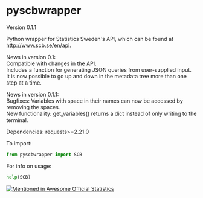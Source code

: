 # pyscbwrapper
Version 0.1.1

Python wrapper for Statistics Sweden's API, which can be found at http://www.scb.se/en/api.

News in version 0.1:  
Compatible with changes in the API.  
Includes a function for generating JSON queries from user-supplied input.  
It is now possible to go up and down in the metadata tree more than one step at a time.

News in version 0.1.1:  
Bugfixes: Variables with space in their names can now be accessed by removing the spaces.  
New functionality: get_variables() returns a dict instead of only writing to the terminal.  

Dependencies: requests>=2.21.0

To import: 
```python
from pyscbwrapper import SCB
```

For info on usage: 
```python
help(SCB)
```




[![Mentioned in Awesome Official Statistics ](https://awesome.re/mentioned-badge.svg)](http://www.awesomeofficialstatistics.org)
